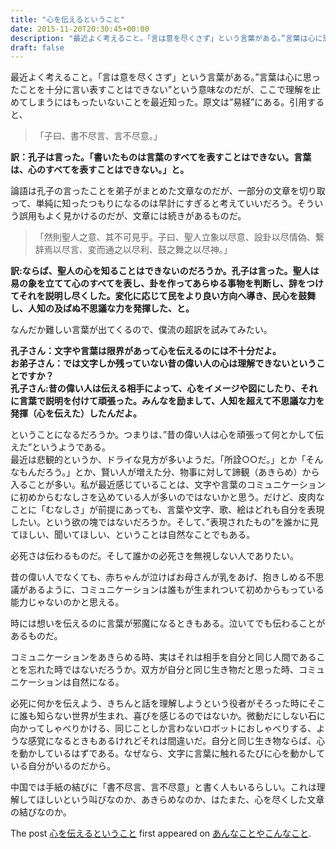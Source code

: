 ```yaml
---
title: "心を伝えるということ"
date: 2015-11-20T20:30:45+00:00
description: "最近よく考えること。「言は意を尽くさず」という言葉がある。”言葉は心に思ったことを十分に言い表すことはできない”という意味なのだが、ここで理解を止めてしまうにはもったいないことを最近知った。原文は”易経”にある。引用する ..."
draft: false
---
```


最近よく考えること。「言は意を尽くさず」という言葉がある。”言葉は心に思ったことを十分に言い表すことはできない”という意味なのだが、ここで理解を止めてしまうにはもったいないことを最近知った。原文は”易経”にある。引用すると、

> 「子曰、書不尽言、言不尽意。」

**訳：孔子は言った。「書いたものは言葉のすべてを表すことはできない。言葉は、心のすべてを表すことはできない。」と。**

論語は孔子の言ったことを弟子がまとめた文章なのだが、一部分の文章を切り取って、単純に知ったつもりになるのは早計にすぎると考えていいだろう。そういう誤用もよく見かけるのだが、文章には続きがあるものだ。

> 「然則聖人之意、其不可見乎。子曰、聖人立象以尽意、設卦以尽情偽、繋辞焉以尽言、変而通之以尽利、鼓之舞之以尽神。」

**訳:ならば、聖人の心を知ることはできないのだろうか。孔子は言った。聖人は易の象を立てて心のすべてを表し、卦を作ってあらゆる事物を判断し、辞をつけてそれを説明し尽くした。変化に応じて民をより良い方向へ導き、民心を鼓舞し、人知の及ばぬ不思議な力を発揮した、と。**

なんだか難しい言葉が出てくるので、僕流の超訳を試みてみたい。

**孔子さん：文字や言葉は限界があって心を伝えるのには不十分だよ。**  
 **お弟子さん：では文字しか残っていない昔の偉い人の心は理解できないということですか？**  
 **孔子さん:昔の偉い人は伝える相手によって、心をイメージや図にしたり、それに言葉で説明を付けて頑張った。みんなを励まして、人知を超えて不思議な力を発揮（心を伝えた）したんだよ。**

ということになるだろうか。つまりは、”昔の偉い人は心を頑張って何とかして伝えた”というようである。  
最近は悲観的というか、ドライな見方が多いようだ。「所詮○○だ。」とか「そんなもんだろう。」とか、賢い人が増えた分、物事に対して諦観（あきらめ）から入ることが多い。私が最近感じていることは、文字や言葉のコミュニケーションに初めからむなしさを込めている人が多いのではないかと思う。だけど、皮肉なことに「むなしさ」が前提にあっても、言葉や文字、歌、絵はどれも自分を表現したい。という欲の塊ではないだろうか。そして、”表現されたもの”を誰かに見てほしい、聞いてほしい、ということは自然なことでもある。

必死さは伝わるものだ。そして誰かの必死さを無視しない人でありたい。

昔の偉い人でなくても、赤ちゃんが泣けばお母さんが乳をあげ、抱きしめる不思議があるように、コミュニケーションは誰もが生まれついて初めからもっている能力じゃないのかと思える。

時には想いを伝えるのに言葉が邪魔になるときもある。泣いてでも伝わることがあるものだ。

コミュニケーションをあきらめる時、実はそれは相手を自分と同じ人間であることを忘れた時ではないだろうか。双方が自分と同じ生き物だと思った時、コミュニケーションは自然になる。

必死に何かを伝えよう、きちんと話を理解しようという役者がそろった時にそこに誰も知らない世界が生まれ、喜びを感じるのではないか。微動だにしない石に向かってしゃべりかける、同じことしか言わないロボットにおしゃべりする、ような感覚になるときもあるけれどそれは間違いだ。自分と同じ生き物ならば、心を動かしているはずである。なぜなら、文字に言葉に触れるたびに心を動かしている自分がいるのだから。

中国では手紙の結びに「書不尽言、言不尽意」と書く人もいるらしい。これは理解してほしいという叫びなのか、あきらめなのか、はたまた、心を尽くした文章の結びなのか。

The post [心を伝えるということ](https://blog.cfw4.tokyo/wordpress/224/) first appeared on [あんなことやこんなこと](https://blog.cfw4.tokyo).